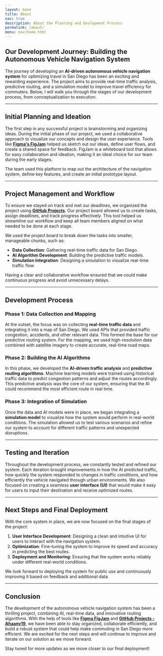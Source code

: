 ```yaml
---
layout: base 
title: About
nav: true
description: About the Planning and Devlopment Process
permalink: /about/
menu: nav/home.html
---
```


## Our Development Journey: Building the Autonomous Vehicle Navigation System

The journey of developing an **AI-driven autonomous vehicle navigation system** for optimizing travel in San Diego has been an exciting and rewarding experience. The project aims to provide real-time traffic analysis, predictive routing, and a simulation model to improve travel efficiency for commuters. Below, I will walk you through the stages of our development process, from conceptualization to execution.

---

## Initial Planning and Ideation

The first step in any successful project is brainstorming and organizing ideas. During the initial phase of our project, we used a collaborative approach to visualize our concepts and design the user experience. Tools like **[Figma's FigJam](https://www.figma.com/board/xwfhCP2XCuN0rcTtno0s83/Welcome-to-FigJam?node-id=0-1)** helped us sketch out our ideas, define user flows, and create a shared space for feedback. FigJam is a whiteboard tool that allows for easy collaboration and ideation, making it an ideal choice for our team during the early stages.

The team used this platform to map out the architecture of the navigation system, define key features, and create an initial prototype layout.

---

## Project Management and Workflow

To ensure we stayed on track and met our deadlines, we organized the project using **[GitHub Projects](https://github.com/users/Ahaanv19/projects/1)**. Our project board allowed us to create tasks, assign deadlines, and track progress effectively. This tool helped us streamline our workflow and keep all team members aligned on what needed to be done at each stage.

We used the project board to break down the tasks into smaller, manageable chunks, such as:

- **Data Collection**: Gathering real-time traffic data for San Diego.
- **AI Algorithm Development**: Building the predictive traffic models.
- **Simulation Integration**: Designing a simulation to visualize real-time traffic flow.

Having a clear and collaborative workflow ensured that we could make continuous progress and avoid unnecessary delays.

---

## Development Process

### Phase 1: Data Collection and Mapping

At the outset, the focus was on collecting **real-time traffic data** and integrating it into a map of San Diego. We used APIs that provided traffic congestion, accidents, and other relevant data. This formed the base for our predictive routing system. For the mapping, we used high-resolution data combined with satellite imagery to create accurate, real-time road maps.

### Phase 2: Building the AI Algorithms

In this phase, we developed the **AI-driven traffic analysis** and **predictive routing algorithms**. Machine learning models were trained using historical traffic data to predict congestion patterns and adjust the routes accordingly. This predictive analysis was the core of our system, ensuring that the AI could recommend the most efficient route in real time.

### Phase 3: Integration of Simulation

Once the data and AI models were in place, we began integrating a **simulation model** to visualize how the system would perform in real-world conditions. The simulation allowed us to test various scenarios and refine our system to account for different traffic patterns and unexpected disruptions.

---

## Testing and Iteration

Throughout the development process, we constantly tested and refined our system. Each iteration brought improvements in how the AI predicted traffic, how quickly the system responded to changes in traffic conditions, and how efficiently the vehicle navigated through urban environments. We also focused on creating a seamless **user interface (UI)** that would make it easy for users to input their destination and receive optimized routes.

---

## Next Steps and Final Deployment

With the core system in place, we are now focused on the final stages of the project:

1. **User Interface Development**: Designing a clean and intuitive UI for users to interact with the navigation system.
2. **Optimization**: Fine-tuning the system to improve its speed and accuracy in predicting the best routes.
3. **Deployment and Monitoring**: Ensuring that the system works reliably under different real-world conditions.

We look forward to deploying the system for public use and continuously improving it based on feedback and additional data.

---

## Conclusion

The development of the autonomous vehicle navigation system has been a thrilling project, combining AI, real-time data, and innovative routing algorithms. With the help of tools like **[Figma FigJam](https://www.figma.com/board/xwfhCP2XCuN0rcTtno0s83/Welcome-to-FigJam?node-id=0-1)** and **[GitHub Projects - Ahaanv19](https://github.com/users/Ahaanv19/projects/1)**, we have been able to stay organized, collaborate efficiently, and build a robust system that could help make commuting in San Diego more efficient. We are excited for the next steps and will continue to improve and iterate on our solution as we move forward.

Stay tuned for more updates as we move closer to our final deployment!


